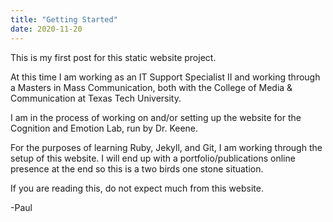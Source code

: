 ```yaml
---
title: "Getting Started"
date: 2020-11-20
---
```


This is my first post for this static website project.

At this time I am working as an IT Support Specialist II and working through a Masters in Mass Communication, both with the College of Media & Communication at Texas Tech University.

I am in the process of working on and/or setting up the website for the Cognition and Emotion Lab, run by Dr. Keene.

For the purposes of learning Ruby, Jekyll, and Git, I am working through the setup of this website. I will end up with a portfolio/publications online presence at the end so this is a two birds one stone situation.

If you are reading this, do not expect much from this website.

-Paul
